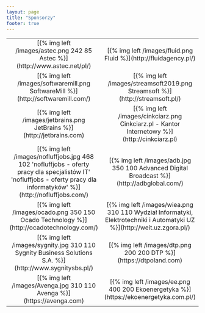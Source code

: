 ```yaml
---
layout: page
title: "Sponsorzy"
footer: true
---
```

<table>
<tr>
<td style="text-align:center">[{% img left /images/astec.png 242 85 Astec %}](http://www.astec.net/pl/)</td>
<td style="text-align:center">[{% img left /images/fluid.png Fluid %}](http://fluidagency.pl/)</td>
<td style="text-align:center">[{% img left /images/global_logic.jpg 260 83 GlobalLogic%}](https://www.globallogic.com/)</td>
</tr>
<tr>
<td style="text-align:center">[{% img left /images/softwaremill.png SoftwareMill %}](http://softwaremill.com/)</td>
<td style="text-align:center">[{% img left /images/streamsoft2019.png Streamsoft %}](http://streamsoft.pl/)</td>
<td style="text-align:center">[{% img left /images/oreilly.gif O'Reilly %}](http://oreilly.com)</td>
</tr>
<tr>
<td style="text-align:center">[{% img left /images/jetbrains.png JetBrains %}](http://jetbrains.com)</td>
<td style="text-align:center">[{% img left /images/cinkciarz.png Cinkciarz.pl - Kantor Internetowy %}](http://cinkciarz.pl)</td>
<td style="text-align:center">[{% img left /images/manning.jpg Manning Publications %}](http://manning.com/)</td>
</tr>
<tr>
<td style="text-align:center">[{% img left /images/nofluffjobs.jpg 468 102 'nofluffjobs - oferty pracy dla specjalistów IT' 'nofluffjobs - oferty pracy dla informatyków' %}](http://nofluffjobs.com/)</td>
<td style="text-align:center">[{% img left /images/adb.jpg 350 100 Advanced Digital Broadcast %}](http://adbglobal.com/)</td>
<td style="text-align:center">[{% img left /images/fibaro.jpg 350 100 Fibaro %}](http://fibaro.com/)</td>
</tr>
<tr>
<td style="text-align:center">[{% img left /images/ocado.png 350 150 Ocado Technology %}](http://ocadotechnology.com/)</td>
<td style="text-align:center">[{% img left /images/wiea.png 310 110 Wydział Informatyki, Elektrotechniki i Automatyki UZ %}](http://weit.uz.zgora.pl/)</td>
<td style="text-align:center">[{% img left /images/metapack.jpg 310 110 MetaPack %}](http://metapack.com/)</td>
</tr>
<tr>
<td style="text-align:center">[{% img left /images/sygnity.jpg 310 110 Sygnity Business Solutions S.A. %}](http://www.sygnitysbs.pl/)</td>
<td style="text-align:center">[{% img left /images/dtp.png 200 200 DTP %}](https://dtpoland.com)</td>
<td style="text-align:center">[{% img left /images/sportano.jpg 310 110 Sportano %}](https://sportano.pl)</td>
</tr>
<tr>
<td style="text-align:center">[{% img left /images/Avenga.jpg 310 110 Avenga %}](https://avenga.com)</td>
<td style="text-align:center">[{% img left /images/ee.png 400 200 Ekoenergetyka %}](https://ekoenergetyka.com.pl/)</td>
	
</tr>
<table>